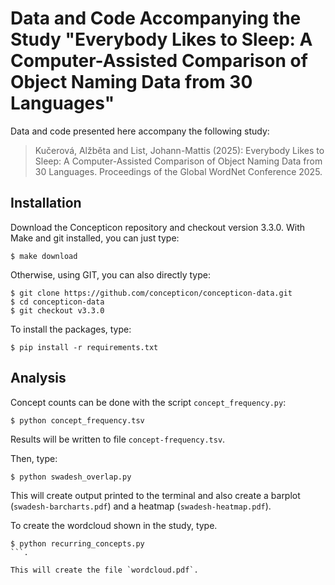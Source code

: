 # Data and Code Accompanying the Study "Everybody Likes to Sleep: A Computer-Assisted Comparison of Object Naming Data from 30 Languages"

Data and code presented here accompany the following study:

>  Kučerová, Alžběta and List, Johann-Mattis (2025): Everybody Likes to Sleep: A Computer-Assisted Comparison of Object Naming Data from 30 Languages. Proceedings of the Global WordNet Conference 2025. 

## Installation

Download the Concepticon repository and checkout version 3.3.0. With Make and git installed, you can just type:

```
$ make download
```

Otherwise, using GIT, you can also directly type:

```
$ git clone https://github.com/concepticon/concepticon-data.git
$ cd concepticon-data
$ git checkout v3.3.0
```

To install the packages, type:

```
$ pip install -r requirements.txt
```

## Analysis

Concept counts can be done with the script `concept_frequency.py`:

```
$ python concept_frequency.tsv
```

Results will be written to file `concept-frequency.tsv`.

Then, type:

```
$ python swadesh_overlap.py
```

This will create output printed to the terminal and also create a barplot (`swadesh-barcharts.pdf`) and a heatmap (`swadesh-heatmap.pdf`).

To create the wordcloud shown in the study, type.

```
$ python recurring_concepts.py
```.

This will create the file `wordcloud.pdf`.

